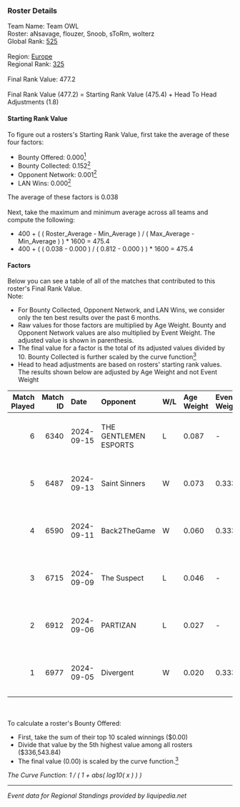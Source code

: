 ### Roster Details<br />
Team Name: Team OWL<br />
Roster: aNsavage, flouzer, Snoob, sToRm, wolterz<br />
Global Rank: [525](../../standings_global_2025_03_01.md)<br />
<br />
Region: [Europe]( ../../standings_europe_2025_03_01.md)<br />
Regional Rank: [325]( ../../standings_europe_2025_03_01.md)<br />
<br />
Final Rank Value:  477.2<br />
<br />
Final Rank Value (477.2) = Starting Rank Value (475.4) + Head To Head Adjustments (1.8)<br />

#### Starting Rank Value<br />
To figure out a rosters's Starting Rank Value, first take the average of these four factors:<br />
- Bounty Offered: 0.000[<sup>1</sup>](#table2)
- Bounty Collected: 0.152[<sup>2</sup>](#table1)
- Opponent Network: 0.001[<sup>2</sup>](#table1)
- LAN Wins: 0.000[<sup>2</sup>](#table1)

The average of these factors is 0.038<br />
<br />
Next, take the maximum and minimum average across all teams and compute the following:<br />
- 400 + ( ( Roster_Average - Min_Average ) / ( Max_Average - Min_Average ) ) * 1600 = 475.4
- 400 + ( ( 0.038 - 0.000 ) / ( 0.812 - 0.000 ) ) * 1600 = 475.4


#### Factors<br />
Below you can see a table of all of the matches that contributed to this roster's Final Rank Value.<br />
Note:<br />

- For Bounty Collected, Opponent Network, and LAN Wins, we consider only the ten best results over the past 6 months.
- Raw values for those factors are multiplied by Age Weight. Bounty and Opponent Network values are also multiplied by Event Weight. The adjusted value is shown in parenthesis.
- The final value for a factor is the total of its adjusted values divided by 10. Bounty Collected is further scaled by the curve function[<sup>3</sup>](#curveFunction)
- Head to head adjustments are based on rosters' starting rank values. The results shown below are adjusted by Age Weight and not Event Weight
<span id="table1"></span><br />


| Match Played | Match ID | Date       | Opponent              | W/L | Age Weight | Event Weight | Bounty Collected | Opponent Network | LAN Wins  | H2H Adj. | Roster                                   |
| -: | -: | :- | :- | :- | :- | :- | :- | :- | :- | -: | :- |
|            6 |     6340 | 2024-09-15 | THE GENTLEMEN ESPORTS | L   | 0.087      | -            | -                | -                | -         |    -0.69 | aNsavage, flouzer, Snoob, sToRm, wolterz |
|            5 |     6487 | 2024-09-13 | Saint Sinners         | W   | 0.073      | 0.333        | 0.000 (0.000)    | 0.066 (0.002)    | 0 (0.000) |     1.17 | aNsavage, flouzer, Snoob, sToRm, wolterz |
|            4 |     6590 | 2024-09-11 | Back2TheGame          | W   | 0.060      | 0.333        | 0.001 (0.000)    | 0.266 (0.005)    | 0 (0.000) |     1.57 | aNsavage, flouzer, Snoob, sToRm, wolterz |
|            3 |     6715 | 2024-09-09 | The Suspect           | L   | 0.046      | -            | -                | -                | -         |    -0.29 | aNsavage, flouzer, Snoob, sToRm, wolterz |
|            2 |     6912 | 2024-09-06 | PARTIZAN              | L   | 0.027      | -            | -                | -                | -         |    -0.26 | aNsavage, flouzer, Snoob, sToRm, wolterz |
|            1 |     6977 | 2024-09-05 | Divergent             | W   | 0.020      | 0.333        | 0.000 (0.000)    | 0.003 (0.000)    | 0 (0.000) |     0.32 | aNsavage, flouzer, Snoob, sToRm, wolterz |

<br />
<span id="table2"></span><br />
To calculate a roster's Bounty Offered:<br />

- First, take the sum of their top 10 scaled winnings ($0.00)
- Divide that value by the 5th highest value among all rosters ($336,543.84)
- The final value (0.00) is scaled by the curve function.[<sup>3</sup>](#curveFunction)

<span id="curveFunction"></span>_The Curve Function: 1 / ( 1 + abs( log10( x ) ) )_<br />

---
_Event data for Regional Standings provided by liquipedia.net_<br />
